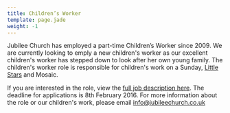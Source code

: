 ```yaml
---
title: Children’s Worker
template: page.jade
weight: -1
---
```


Jubilee Church has employed a part-time Children’s Worker since 2009. We are currently looking to emply a new children's worker as our excellent children's worker has stepped down to look after her own young family. The children's worker role is responsible for children's work on a Sunday, [Little Stars](#little-stars) and Mosaic. 

If you are interested in the role, view the [full job description here](https://www.new-wine.org/find-a-job/job/1786). The deadline for applications is 8th February 2016. For more information about the role or our children's work, please email <info@jubileechurch.co.uk>
